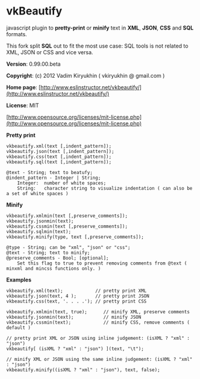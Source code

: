 # vkBeautify

javascript  plugin to **pretty-print** or **minify**
text in **XML**, **JSON**, **CSS** and **SQL** formats.

This fork split **SQL** out to fit the most use case:
SQL tools is not related to XML, JSON or CSS and vice versa.

**Version**: 0.99.00.beta

**Copyright**: (c) 2012 Vadim Kiryukhin ( vkiryukhin @ gmail.com )

**Home page**: [http://www.eslinstructor.net/vkbeautify/](http://www.eslinstructor.net/vkbeautify/) 

**License**: MIT

[http://www.opensource.org/licenses/mit-license.php](http://www.opensource.org/licenses/mit-license.php)

**Pretty print**
```
vkbeautify.xml(text [,indent_pattern]);
vkbeautify.json(text [,indent_pattern]);
vkbeautify.css(text [,indent_pattern]);
vkbeautify.sql(text [,indent_pattern]);

@text - String; text to beatufy;
@indent_pattern - Integer | String;
    Integer:  number of white spaces;
    String:   character string to visualize indentation ( can also be a set of white spaces )
```
  **Minify**
```
vkbeautify.xmlmin(text [,preserve_comments]);
vkbeautify.jsonmin(text);
vkbeautify.cssmin(text [,preserve_comments]);
vkbeautify.sqlmin(text);
vkbeautify.minify(type, text [,preserve_comments]);

@type - String; can be "xml", "json" or "css";
@text - String; text to minify;
@preserve_comments - Bool; [optional];
    Set this flag to true to prevent removing comments from @text ( minxml and mincss functions only. )
```
**Examples**
```
vkbeautify.xml(text);            // pretty print XML
vkbeautify.json(text, 4 );       // pretty print JSON
vkbeautify.css(text, '. . . .'); // pretty print CSS

vkbeautify.xmlmin(text, true);      // minify XML, preserve comments
vkbeautify.jsonmin(text);           // minify JSON
vkbeautify.cssmin(text);            // minify CSS, remove comments ( default )

// pretty print XML or JSON using inline judgement: (isXML ? "xml" : "json")
vkbeautify[ (isXML ? "xml" : "json") ](text, "\t");

// minify XML or JSON using the same inline judgement: (isXML ? "xml" : "json")
vkbeautify.minify((isXML ? "xml" : "json"), text, false); 
```
